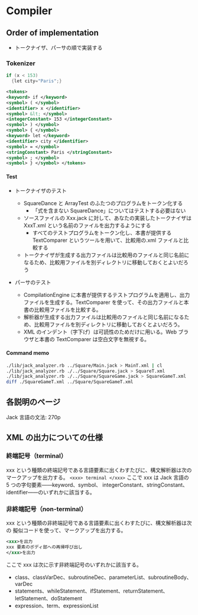 # Compiler

## Order of implementation

- トークナイザ、パーサの順で実装する

### Tokenizer

```java
if (x < 153)
  {let city="Paris";}
```

```xml
<tokens>
<keyword> if </keyword>
<symbol> ( </symbol>
<identifier> x </identifier>
<symbol> &lt; </symbol>
<integerConstant> 153 </integerConstant>
<symbol> ) </symbol>
<symbol> { </symbol>
<keyword> let </keyword>
<identifier> city </identifier>
<symbol> = </symbol>
<stringConstant> Paris </stringConstant>
<symbol> ; </symbol>
<symbol> } </symbol> </tokens>
```

#### Test

- トークナイザのテスト

  - SquareDance と ArrayTest のふたつのプログラムをトークン化する
    - 「式を含まない SquareDance」についてはテストする必要はない
  - ソースファイルの Xxx.jack に対して、あなたの実装したトークナイザは XxxT.xml という名前のファイルを出力するようにする
    - すべてのテストプログラムをトークン化し、本書が提供する TextComparer というツールを用いて、比較用の.xml ファイルと比較する
  - トークナイザが生成する出力ファイルは比較用のファイルと同じ名前になるため、比較用ファイルを別ディレクトリに移動しておくとよいだろう

- パーサのテスト
  - CompilationEngine に本書が提供するテストプログラムを適用し、出力ファイルを生成する。TextComparer を使って、その出力ファイルと本書の比較用ファイルを比較する。
  - 解析器が生成する出力ファイルは比較用のファイルと同じ名前になるため、比較用ファイルを別ディレクトリに移動しておくとよいだろう。
  - XML のインデント（字下げ）は可読性のためだけに用いる。Web ブラウザと本書の TextComparer は空白文字を無視する。

#### Command memo

```bash
./lib/jack_analyzer.rb ../Square/Main.jack > MainT.xml | cl
./lib/jack_analyzer.rb ./../Square/Square.jack > SquareT.xml
./lib/jack_analyzer.rb ./../Square/SquareGame.jack > SquareGameT.xml
diff ./SquareGameT.xml ../Square/SquareGameT.xml
```

## 各説明のページ

Jack 言語の文法: 270p

## XML の出力についての仕様

### 終端記号（terminal）

xxx という種類の終端記号である言語要素に出くわすたびに、構文解析器は次の
マークアップを出力する。
`<xxx> terminal </xxx>`
ここで xxx は Jack 言語の 5 つの字句要素――keyword、symbol、
integerConstant、stringConstant、identifier――のいずれかに該当する。

### 非終端記号（non-terminal）

xxx という種類の非終端記号である言語要素に出くわすたびに、構文解析器は次の
擬似コードを使って、マークアップを出力する。

```xml
<xxx>を出力
xxx 要素のボディ部への再帰呼び出し
</xxx>を出力
```

ここで xxx は次に示す非終端記号のいずれかに該当する。

- class、classVarDec、subroutineDec、parameterList、subroutineBody、varDec
- statements、whileStatement、ifStatement、returnStatement、letStatement、doStatement
- expression、term、expressionList
